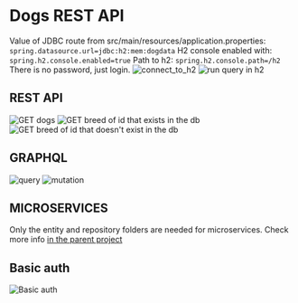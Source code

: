 # Dogs REST API
Value of  JDBC route from src/main/resources/application.properties:
```spring.datasource.url=jdbc:h2:mem:dogdata```
H2 console enabled with:
```spring.h2.console.enabled=true```
Path to h2:
```spring.h2.console.path=/h2```
There is no password, just login.
![connect_to_h2](src/main/resources/static/images/Dogs-%20connect_to_h2.png)
![run query in h2](src/main/resources/static/images/Dogs%20-%20run%20query.png)
## REST API
![GET dogs](src/main/resources/static/images/Dogs%20-%20getDogs.png)
![GET breed of id that exists in the db](src/main/resources/static/images/Dogs%20-%20get%20breed%20of%20id%20that%20exists%20in%20the%20db.png)
![GET breed of id that doesn't exist in the db](src/main/resources/static/images/Dogs%20-%20get%20breed%20of%20id%20that%20doesn't%20exist%20in%20the%20db.png)

## GRAPHQL
![query](src/main/resources/static/images/Dogs%20-%20graphQL%20query.png)
![mutation](src/main/resources/static/images/Dogs%20-%20graphQL%20mutation.png)

## MICROSERVICES
Only the entity and repository folders are needed for microservices. Check more info [in the parent project](https://github.com/Ioana-Postolache/dogs-multi-modules#readme)

## Basic auth
![Basic auth](src/main/resources/static/images/Spring%20Security%20-%20Basic%20Auth.png)
